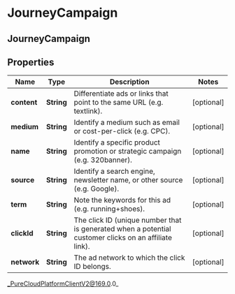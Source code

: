 # JourneyCampaign

## JourneyCampaign

## Properties

|Name | Type | Description | Notes|
|------------ | ------------- | ------------- | -------------|
| **content** | **String** | Differentiate ads or links that point to the same URL (e.g. textlink). | [optional] |
| **medium** | **String** | Identify a medium such as email or cost-per-click (e.g. CPC). | [optional] |
| **name** | **String** | Identify a specific product promotion or strategic campaign (e.g. 320banner). | [optional] |
| **source** | **String** | Identify a search engine, newsletter name, or other source (e.g. Google). | [optional] |
| **term** | **String** | Note the keywords for this ad (e.g. running+shoes). | [optional] |
| **clickId** | **String** | The click ID (unique number that is generated when a potential customer clicks on an affiliate link). | [optional] |
| **network** | **String** | The ad network to which the click ID belongs. | [optional] |



_PureCloudPlatformClientV2@169.0.0_
